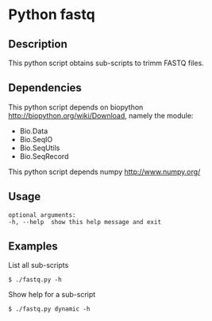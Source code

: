 Python fastq
============

Description
-----------
This python script obtains sub-scripts to trimm FASTQ files.

Dependencies
------------
This python script depends on biopython <http://biopython.org/wiki/Download>, namely the module:

* Bio.Data
* Bio.SeqIO
* Bio.SeqUtils
* Bio.SeqRecord

This python script depends numpy <http://www.numpy.org/>

Usage
-----

	optional arguments:
	-h,	--help	show this help message and exit

Examples
--------

List all sub-scripts

	$ ./fastq.py -h

Show help for a sub-script

	$ ./fastq.py dynamic -h

